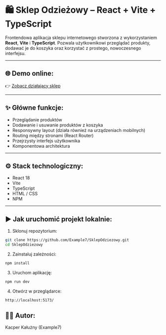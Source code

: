 # 🛍️ Sklep Odzieżowy – React + Vite + TypeScript

Frontendowa aplikacja sklepu internetowego stworzona z wykorzystaniem **React**, **Vite** i **TypeScript**. Pozwala użytkownikowi przeglądać produkty, dodawać je do koszyka oraz korzystać z prostego, nowoczesnego interfejsu.

---

## 🌐 Demo online:

👉 [Zobacz działający sklep](https://c78f7b85.website--kk.pages.dev/)

---

## ✨ Główne funkcje:

- Przeglądanie produktów
- Dodawanie i usuwanie produktów z koszyka
- Responsywny layout (działa również na urządzeniach mobilnych)
- Routing między stronami (React Router)
- Przejrzysty interfejs użytkownika
- Komponentowa architektura

---

## ⚙️ Stack technologiczny:

- React 18
- Vite
- TypeScript
- HTML / CSS
- NPM

---

## ▶️ Jak uruchomić projekt lokalnie:

1. Sklonuj repozytorium:

```bash
git clone https://github.com/Example7/SklepOdziezowy.git
cd SklepOdziezowy
```

2. Zainstaluj zależności:
```bash
npm install
```

3. Uruchom aplikację:
```bash
npm run dev
```

4. Otwórz w przeglądarce:
```bash
http://localhost:5173/
```

## 👨‍💻 Autor:
Kacper Kałużny (Example7)
